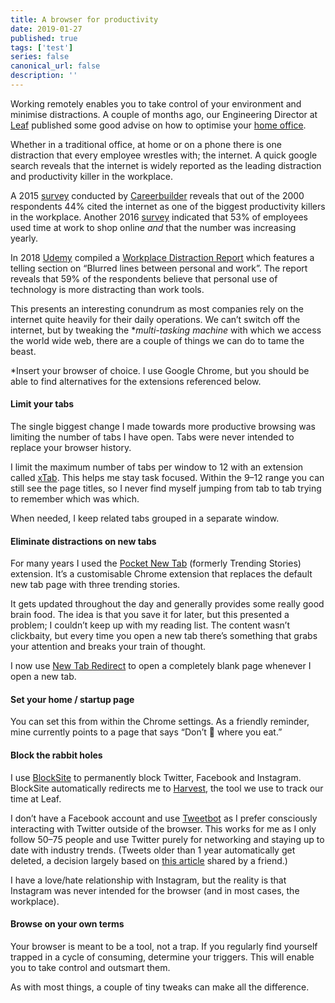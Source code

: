 ```yaml
---
title: A browser for productivity
date: 2019-01-27
published: true
tags: ['test']
series: false
canonical_url: false
description: ''
---
```


Working remotely enables you to take control of your environment and minimise distractions. A couple of months ago, our Engineering Director at [Leaf](http://weareleaf.com) published some good advise on how to optimise your [home office](https://medium.com/leaf-software/a-home-office-for-productivity-d23f0aee627b).

Whether in a traditional office, at home or on a phone there is one distraction that every employee wrestles with; the internet. A quick google search reveals that the internet is widely reported as the leading distraction and productivity killer in the workplace.

A 2015 [survey](https://www.careerbuilder.com/share/aboutus/pressreleasesdetail.aspx?sd=6/11/2015&siteid=cbpr&sc_cmp1=cb_pr898_&id=pr898&ed=12/31/2015) conducted by [Careerbuilder](https://www.careerbuilder.com/) reveals that out of the 2000 respondents 44% cited the internet as one of the biggest productivity killers in the workplace. Another 2016 [survey](https://www.careerbuilder.com/share/aboutus/pressreleasesdetail.aspx?sd=11%2f22%2f2016&id=pr978&ed=12%2f31%2f2016) indicated that 53% of employees used time at work to shop online _and_ that the number was increasing yearly.

In 2018 [Udemy](https://www.udemy.com) compiled a [Workplace Distraction Report](https://research.udemy.com/wp-content/uploads/2018/03/FINAL-Udemy_2018_Workplace_Distraction_Report.pdf) which features a telling section on “Blurred lines between personal and work”. The report reveals that 59% of the respondents believe that personal use of technology is more distracting than work tools.

This presents an interesting conundrum as most companies rely on the internet quite heavily for their daily operations. We can’t switch off the internet, but by tweaking the \*_multi-tasking machine_ with which we access the world wide web, there are a couple of things we can do to tame the beast.

\*Insert your browser of choice. I use Google Chrome, but you should be able to find alternatives for the extensions referenced below.

#### Limit your tabs

The single biggest change I made towards more productive browsing was limiting the number of tabs I have open. Tabs were never intended to replace your browser history.

I limit the maximum number of tabs per window to 12 with an extension called [xTab](https://chrome.google.com/webstore/detail/xtab/amddgdnlkmohapieeekfknakgdnpbleb?hl=en). This helps me stay task focused. Within the 9–12 range you can still see the page titles, so I never find myself jumping from tab to tab trying to remember which was which.

When needed, I keep related tabs grouped in a separate window.

#### Eliminate distractions on new tabs

For many years I used the [Pocket New Tab](https://chrome.google.com/webstore/detail/pocket-new-tab/mlnnopicjonfamklpcdfnbcomdlopmof) (formerly Trending Stories) extension. It’s a customisable Chrome extension that replaces the default new tab page with three trending stories.

It gets updated throughout the day and generally provides some really good brain food. The idea is that you save it for later, but this presented a problem; I couldn’t keep up with my reading list. The content wasn’t clickbaity, but every time you open a new tab there’s something that grabs your attention and breaks your train of thought.

I now use [New Tab Redirect](https://chrome.google.com/webstore/detail/new-tab-redirect/icpgjfneehieebagbmdbhnlpiopdcmna?hl=en) to open a completely blank page whenever I open a new tab.

#### Set your home / startup page

You can set this from within the Chrome settings. As a friendly reminder, mine currently points to a page that says “Don’t 💩 where you eat.”

#### Block the rabbit holes

I use [BlockSite](https://chrome.google.com/webstore/detail/block-site-website-blocke/eiimnmioipafcokbfikbljfdeojpcgbh) to permanently block Twitter, Facebook and Instagram. BlockSite automatically redirects me to [Harvest](https://www.getharvest.com/), the tool we use to track our time at Leaf.

I don’t have a Facebook account and use [Tweetbot](https://tapbots.com/tweetbot/mac/) as I prefer consciously interacting with Twitter outside of the browser. This works for me as I only follow 50–75 people and use Twitter purely for networking and staying up to date with industry trends. (Tweets older than 1 year automatically get deleted, a decision largely based on [this article](https://ethankaplan.com/i-just-deleted-36000-tweets-91e196dc129f) shared by a friend.)

I have a love/hate relationship with Instagram, but the reality is that Instagram was never intended for the browser (and in most cases, the workplace).

#### Browse on your own terms

Your browser is meant to be a tool, not a trap. If you regularly find yourself trapped in a cycle of consuming, determine your triggers. This will enable you to take control and outsmart them.

As with most things, a couple of tiny tweaks can make all the difference.
